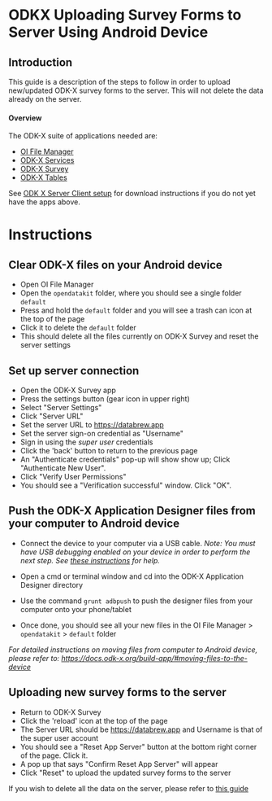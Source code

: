 # ODKX Uploading Survey Forms to Server Using Android Device

## Introduction

This guide is a description of the steps to follow in order to upload new/updated ODK-X survey forms to the server. This will not delete the data already on the server. 

#### Overview

The ODK-X suite of applications needed are:

- [OI File Manager](https://github.com/openintents/filemanager/releases)
- [ODK-X Services](https://github.com/odk-x/services/releases/latest)
- [ODK-X Survey](https://github.com/odk-x/survey/releases/latest)
- [ODK-X Tables](https://github.com/odk-x/tables/releases/latest)

See [ODK X Server Client setup](https://github.com/databrew/bohemia/blob/feature/odkx_server_reset_guide/guides/guide_odkx_client.md) for download instructions if you do not yet have the apps above. 

# Instructions

## Clear ODK-X files on your Android device

- Open OI File Manager 
- Open the `opendatakit` folder, where you should see a single folder `default` 
- Press and hold the `default` folder and you will see a trash can icon at the top of the page 
- Click it to delete the `default` folder
- This should delete all the files currently on ODK-X Survey and reset the server settings

## Set up server connection 

- Open the ODK-X Survey app
- Press the settings button (gear icon in upper right)  
- Select "Server Settings"  
- Click "Server URL"  
- Set the server URL to https://databrew.app  
- Set the server sign-on credential as "Username"  
- Sign in using the *super user* credentials 
- Click the 'back' button to return to the previous page
- An "Authenticate credentials" pop-up will show show up; Click "Authenticate New User".  
- Click "Verify User Permissions"  
- You should see a "Verification successful" window. Click "OK".  

## Push the ODK-X Application Designer files from your computer to Android device

- Connect the device to your computer via a USB cable.
_Note: You must have USB debugging enabled on your device in order to perform the next step. See [these instructions](https://www.phonearena.com/news/How-to-enable-USB-debugging-on-Android_id53909) for help._

- Open a cmd or terminal window and cd into the ODK-X Application Designer directory 
- Use the command `grunt adbpush` to push the designer files from your computer onto your phone/tablet
- Once done, you should see all your new files in the OI File Manager > `opendatakit` > `default` folder

_For detailed instructions on moving files from computer to Android device, please refer to: https://docs.odk-x.org/build-app/#moving-files-to-the-device_

## Uploading new survey forms to the server
- Return to ODK-X Survey 
- Click the 'reload' icon at the top of the page 
- The Server URL should be https://databrew.app and Username is that of the super user account
- You should see a "Reset App Server" button at the bottom right corner of the page. Click it. 
- A pop up that says "Confirm Reset App Server" will appear
- Click "Reset" to upload the updated survey forms to the server

If you wish to delete all the data on the server, please refer to [this guide](https://github.com/databrew/bohemia/blob/master/guides/guide_odkx_suitcase.md#reset-the-server)

